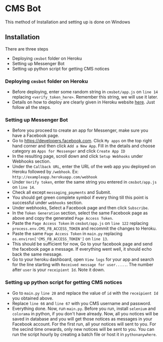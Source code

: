 # CMS Bot
This method of Installation and setting up is done on Windows 
## Installation
There are three steps
* Deploying `cmsbot` folder on Heroku
* Setting up Messenger Bot
* Setting up python script for getting CMS notices

### Deploying `cmsbot` folder on Heroku

* Before deploying, enter some random string in `cmsbot/app.js` on `line 14` replacing `<verify_token_here>`. Remember this string, we will use it later.
* Details on how to deploy are clearly given in Heroku website [here](https://devcenter.heroku.com/articles/getting-started-with-nodejs). Just follow all the steps.

### Setting up Messenger Bot

* Before you proceed to create an app for Messenger, make sure you have a Facebook page.
* Go to https://developers.facebook.com. Click `My apps` on the top right hand corner and then click `Add a New App`. Fill in the details and choose category as `Apps for Messenger` and click `Create App ID`
* In the resulting page, scroll down and click `Setup Webhooks` under Webhooks section.
* Under the `Callback URL`, enter the URL of the web app you deployed on Heroku followed by `/webhook`. Ex: `http://exampleapp.herokuapp.com/webhook`
* Under `Verify token`, enter the same string you entered in `cmsbot/app.js` on `line 14`.
* Check all except `messaging_payments` and Submit.
* You should get green complete symbol if every thing till this point is successful under `webhooks` section.
* Under webhooks, Select a Facebook page and then click `Subscribe`.
* In the `Token Generation` section, select the same Facebook page as above and copy the generated `Page Access Token`.
* Paste the `Page Access Token` in `cmsbot/app.js` on `line 122` replacing `process.env.CMS_FB_ACCESS_TOKEN` and recommit the changes to Heroku.
* Paste the same `Page Access Token` in `main.py` replacing `os.environ['CMS_FB_ACCESS_TOKEN']` on `line 13`.
* This should be sufficient for now, Go to your facebook page and send the facebook page a message. If everything went well, it should echo back the same message.
* Go to your heroku dashboard, open `View logs` for your app and search for the line starting with `Received message for user.....`. The number after `user` is your `receipient Id`. Note it down.

### Setting up python script for getting CMS notices

* Go to `main.py` `line 20` and replace the value of `id` with the `receipient Id` you obtained above.
* Replace `line 66` and `line 67` with you CMS username and password.
* Everything done. Now, run `main.py`. Before you run, install `selenium` and `colorama` in python, if you don't have already. Now, all you notices will be saved in database and you will get those notices as messages in your Facebook account. For the first run, all your notices will sent to you. For the secind time onwards, only new notices will be sent to you. You can run the script hourly by creating a batch file or host it in `pythonanywhere`.
